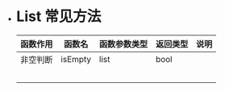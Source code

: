 - # List 常见方法

  | 函数作用 | 函数名  | 函数参数类型 | 返回类型 | 说明 |
  | -------- | ------- | ------------ | -------- | ---- |
  | 非空判断 | isEmpty | list         | bool     |      |
  |          |         |              |          |      |
  |          |         |              |          |      |
  |          |         |              |          |      |
  |          |         |              |          |      |
  |          |         |              |          |      |
